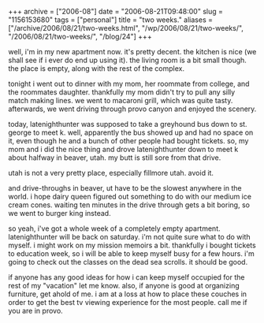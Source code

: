 +++
archive = ["2006-08"]
date = "2006-08-21T09:48:00"
slug = "1156153680"
tags = ["personal"]
title = "two weeks."
aliases = ["/archive/2006/08/21/two-weeks.html", "/wp/2006/08/21/two-weeks/", "/2006/08/21/two-weeks/", "/blog/24"]
+++

well, i'm in my new apartment now. it's pretty decent. the kitchen is nice
(we shall see if i ever do end up using it). the living room is a bit
small though. the place is empty, along with the rest of the complex.

tonight i went out to dinner with my mom, her roommate from college, and
the roommates daughter. thankfully my mom didn't try to pull any silly
match making lines. we went to macaroni grill, which was quite tasty.
afterwards, we went driving through provo canyon and enjoyed the scenery.

today, latenighthunter was supposed to take a greyhound bus down to st.
george to meet k. well, apparently the bus showed up and had no space on
it, even though he and a bunch of other people had bought tickets. so, my
mom and i did the nice thing and drove latenighthunter down to meet
k about halfway in beaver, utah. my butt is still sore from that drive.

utah is not a very pretty place, especially fillmore utah. avoid it.

and drive-throughs in beaver, ut have to be the slowest anywhere in the
world. i hope dairy queen figured out something to do with our medium ice
cream cones. waiting ten minutes in the drive through gets a bit boring,
so we went to burger king instead.

so yeah, i've got a whole week of a completely empty apartment.
latenighthunter will be back on saturday. i'm not quite sure what to do
with myself. i might work on my mission memoirs a bit. thankfully i bought
tickets to education week, so i will be able to keep myself busy for a few
hours. i'm going to check out the classes on the dead sea scrolls. it
should be good.

if anyone has any good ideas for how i can keep myself occupied for the
rest of my "vacation" let me know. also, if anyone is good at organizing
furniture, get ahold of me. i am at a loss at how to place these couches
in order to get the best tv viewing experience for the most people. call
me if you are in provo.


